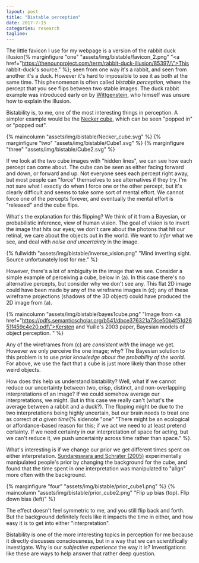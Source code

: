 ```yaml
---
layout: post
title: "Bistable perception"
date: 2017-7-15
categories: research
tagline: 
---
```


The little favicon I use for my webpage is a version of the rabbit duck illusion{% marginfigure "one" "assets/img/bistable/favicon_2.png" "<a href=\"https://thenounproject.com/term/rabbit-duck-illusion/85397/\">This rabbit-duck's source.</a>" %}; seen from one way it's a rabbit, and seen from another it's a duck. However it's hard to impossible to see it as both at the same time. This phenomenon is often called *bistable perception*, where the percept that you see flips between two stable images. The duck rabbit example was introduced early on by [Wittgenstein](http://www.dead-philosophers.com/?p=422), who himself was unsure how to explain the illusion.

Bistability is, to me, one of the most interesting things in perception. A simpler example would be the [Necker cube](https://en.wikipedia.org/wiki/Necker_cube), which can be seen "popped in" or "popped out".

{% maincolumn "assets/img/bistable/Necker_cube.svg" %}
{% marginfigure "two" "assets/img/bistable/Cube1.svg" %}
{% marginfigure "three" "assets/img/bistable/Cube2.svg" %}

If we look at the two cube images with "hidden lines", we can see how each percept can come about. The cube can be seen as either facing forward and down, or forward and up. Not everyone sees each percept right away, but most people can "force" themselves to see alternatives if they try. I'm not sure what I exactly do when I force one or the other percept, but it's clearly difficult and seems to take some sort of mental effort. We cannot force one of the percepts forever, and eventually the mental effort is "released" and the cube flips.

What's the explanation for this flipping? We think of it from a Bayesian, or probabilistic inference, view of human vision. The goal of vision is to invert the image that hits our eyes; we don't care about the photons that hit our retinal, we care about the objects out in the world. We want to *infer* what we see, and deal with *noise and uncertainty* in the image.

{% fullwidth "assets/img/bistable/inverse_vision.png" "Mind inverting sight. Source unfortunately lost for me." %}

However, there's a lot of ambiguity in the image that we see. Consider a simple example of perceiving a cube, below in (a). In this case there's no alternative percepts, but consider why we don't see any. This flat 2D image could have been made by any of the wireframe images in (c); any of these wireframe projections (shadows of the 3D object) could have produced the 2D image from (a).

{% maincolumn "assets/img/bistable/bayes1cube.png" "Image from <a href=\"https://pdfs.semanticscholar.org/b541/dbce376321a73ce50b4f51d2651f459c4e20.pdf\">Kersten and Yuille's 2003 paper</a>, Bayesian models of object perception. " %}

Any of the wireframes from (c) are *consistent with* the image we get. However we only perceive the one image; why? The Bayesian solution to this problem is to use *prior knowledge about the probability of the world*. For above, we use the fact that a cube is just more likely than those other weird objects.

How does this help us understand bistability? Well, what if we cannot reduce our uncertainty between two, crisp, distinct, and non-overlapping interpretations of an image? If we could somehow average our interpretations, we might. But in this case we really can't (what's the average between a rabbit and a duck?). The flipping might be due to the two interpretations being highly uncertain, but our brain needs to treat one as correct *at a given time*{% sidenote "one" "There might be an ecological or affordance-based reason for this; if we act we need to at least pretend certainty. If we need certainty in our interpretation of space for acting, but we can't reduce it, we push uncertainty across time rather than space." %}.

What's interesting is if we change our prior we get different times spent on either interpretation. [Sundareswara and Schrater (2005)](http://vision.psych.umn.edu/users/schrater/Papers/JOV17submitted.pdf) experimentally manipulated people's prior by changing the background for the cube, and found that the time spent in one interpretation was manipulated to "align" more often with the background.

{% marginfigure "four" "assets/img/bistable/prior_cube1.png" %}
{% maincolumn "assets/img/bistable/prior_cube2.png" "Flip up bias (top). Flip down bias (left)" %}

The effect doesn't feel symmetric to me, and you still flip back and forth. But the background definitely feels like it impacts the time in either, and how easy it is to get into either "interpretation".

Bistability is one of the more interesting topics in perception for me because it directly discusses consciousness, but in a way that we can scientifically investigate. Why is our *subjective experience* the way it is? Investigations like these are ways to help answer that rather deep question.

